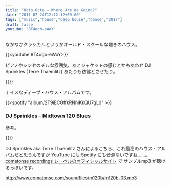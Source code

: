 ```yaml
---
title: "Octo Octa – Where Are We Going?"
date: "2017-07-24T12:12:12+09:00"
tags: ["music","house","deep house","dance","2017"]
draft: false
youtube: "8T4ogb-eWoY"
---
```


なかなかクラシカルというかオールド・スクールな趣きのハウス。

{{<youtube 8T4ogb-eWoY>}}

ピアノやシンセのチルな雰囲気、あとジャケットの感じとかもあわせ DJ Sprinkles (Terre Thaemlitz) あたりも彷彿とさせたり。

{{<youtube MM4ssluYUtc>}}

ナイスなディープ・ハウス・アルバムです。

{{<spotify "album/2T9iECGffkRNhiKkQU7gLd" >}}

### DJ Sprinkles - Midtown 120 Blues

参考。

{{<amazon B001BMS7WO>}}

DJ Sprinkles aka Terre Thaemlitz さんによるこちら、これ最高のハウス・アルバムだと思うんですが YouTube にも Spotify にも音源ないですね……。[comatonse recordings レーベルのオフィシャルサイト](http://www.comatonse.com/releases/c022.html) で サンプルmp3 が聴けるっぽいです。

http://www.comatonse.com/soundfiles/m120b/m120b-03.mp3
